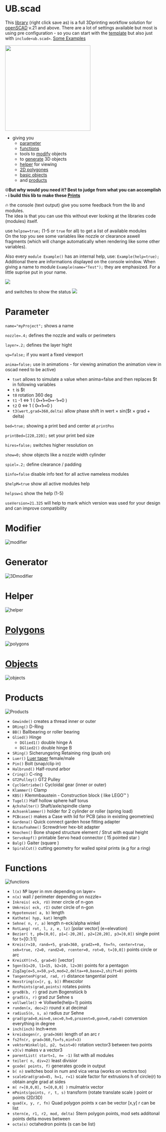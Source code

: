 # UB.scad
This [library](https://raw.githubusercontent.com/UBaer21/UB.scad/main/libraries/ub.scad) (right click save as) is a full 3Dprinting workflow solution for [openSCAD](https://www.openscad.org) v.21 and above.
There are a lot of settings available but most is using  pre configuration - so you can start with the [template](https://github.com/UBaer21/UB.scad/blob/main/examples/Template/TempUB.scad) but also just with `include<ub.scad>`. [Some Examples](https://github.com/UBaer21/UB.scad/blob/main/examples/UBexamples)

<img src="https://github.com/UBaer21/UB.scad/blob/main/Images/Examples.png" height="275">

- giving you
  * [parameter](#parameter)
  * [functions](#functions)
  *  tools to [modify](#modifier) objects
  *  to [generate](#generator) 3D objects
  *   [helper](#helper) for viewing
  *   [2D polygones](#polygones)
  *   [basic objects](#objects)
  *    and [products](#products)

🌐**But why would you need it? Best to judge from what you can accomplish - i build this lib to make these [Prints](https://www.prusaprinters.org/social/167780)**

🔥 the console (text output) give you some feedback from the lib and modules.<br> The idea is that you can use this without ever looking at the libraries code (modules) itself.

  use `helpsw=true;` (1-5 or `true` for all) to get a list of available modules <br>
  On the top you see some variables like nozzle or clearance aswell fragments (which will change automatically when rendering like some other variables).
  
  Also every `module Example()` has an internal help, use: `Example(help=true);`<br>Additional there are informations displayed on the console window. When giving a name to module `Example(name="Test");` they are emphasized. For a little suprise put in your name.
  
![](https://github.com/UBaer21/UB.scad/blob/main/Images/consoleTXT.png)
  
  and switches to show the status
  ![](https://github.com/UBaer21/UB.scad/blob/main/Images/consoleSchalter.png)
  
# Parameter
`name="myProject";` shows a name 

`nozzle=.4;`     defines the nozzle and walls or perimeters

`layer=.2;`      defines the layer hight

`vp=false;`      if you want a fixed viewport

`anima=false;`   use in animations - for viewing animation the animation view in oscad need to be active) 
* `tset` allows to simulate a value when anima=false and then replaces $t in following variables
* `t`    is $t 
* `t0`   rotation 360 deg
* `t1`   -1 ⇔ 1   ( 0↦1↦0↦-1↦0 )
* `t2`   0  ⇔ 1   ( 0↦1↦0 )
* `t3(wert,grad=360,delta)` allow phase shift in wert × sin($t × grad + delta)  

`bed=true;`      showing a print bed and center at `printPos`

`printBed=[220,220];`  set your print bed size

`hires=false;`   switches higher resolution on

`show=0;`        show objects like a nozzle width cylinder

`spiel=.2;`      define clearance / padding

`$info=false`    disable info text for all active nameless modules

`$helpM=true`    show all active modules help

`helpsw=1`       show the help (1-5)

`useVersion=21.325` will help to mark which version was used for your design and can improve compatibility


# Modifier

![modifier](https://github.com/UBaer21/UB.scad/blob/main/Images/modifier.png)

# Generator

![3Dmodifier](https://github.com/UBaer21/UB.scad/blob/main/Images/generator.png)

# Helper

![helper](https://github.com/UBaer21/UB.scad/blob/main/Images/helper.png)

# [Polygons](https://github.com/UBaer21/UB.scad/blob/main/examples/UBexamples/Polygons.scad)

![polygons](https://github.com/UBaer21/UB.scad/blob/main/Images/polygons.png)

# [Objects](https://github.com/UBaer21/UB.scad/blob/main/examples/UBexamples/Objects.scad)

![objects](https://github.com/UBaer21/UB.scad/blob/main/Images/objects.png)

# Products

![Products](https://github.com/UBaer21/UB.scad/blob/main/Images/products.png)

* `Gewinde()`       creates a thread inner or outer 
* `DRing()`         D-Ring 
* `BB()`            Ballbearing or roller bearing
* `Glied()`         Hinge
  * `DGlied1()`       double hinge A
  * `DGlied2()`       double hinge B
* `SRing()`         Sicherungsring Retaining ring (push on)
* `Luer()`          [Luer taper](https://en.wikipedia.org/wiki/Luer_taper) female/male
* `Pin()`           Bolt (snap/clip in)
* `Halbrund()`      Half-round arbor
* `Cring()`         C-ring
* `GT2Pulley()`     GT2 Pulley
* `CyclGetriebe()`  Cycloidal gear (inner or outer)
* `Klammer()`       Clamp
* `KBS()`           Klemmbaustein - Construction block ( like LEGO™ )
* `Tugel()`         Half hollow sphere half torus
* `Ąchshalter()`    Shaft/axle/spindle clamp
* `Achsenklammer()` holder for 2 cylinder or roller (spring load)
* `PCBcase()`       makes a Case with lid for PCB (also in existing geometries)
* `Gardena()`       Quick connect garden hose fitting adapter
* `Bitaufnahme()`   Screwdriver hex-bit adapter
* `Knochen()`       Bone shaped structure element / Strut with equal height
* `Servokopf()`     printable Servo head connector ( 15 pointed star )
* `Balg()`          Gaiter (square )
* `SpiralCut()`     cutting geometry for walled spiral prints (e.g for a ring)


# Functions

![functions](https://github.com/UBaer21/UB.scad/blob/main/Images/functions.png)
* `l(x)` № layer in mm depending on layer=
* `n(x)` wall / perimeter depending on nozzle=
* `Inkreis( eck, rU)` inner circle of n-gon
* `Umkreis( eck, rI)` outer circle of n-gon
* `Hypotenuse( a, b)` length 
* `Kathete( hyp, kat)` length
* `Sehne( n, r, a)` length n-eck/alpha winkel 
* `RotLang( rot, l, z, e, lz)` [polar vector] (e=elevation)
* `Bezier( t, p0=[0,0], p1=[-20,20], p2=[20,20], p3=[0,0])` single point  for t=[0:.1:1]
* `Kreis(r=10, rand=+5, grad=360, grad2=+0, fn=fn, center=true, sek=true, r2=0, rand2=0, rcenter=0, rot=0, t=[0,0])` points circle or arc
* `KreisXY(r=5, grad=0)` [vector]
* `5gon(b1=20, l1=15, b2=10, l2=30)` points for a pentagon
* `ZigZag(e=5,x=50,y=5,mod=2,delta=+0,base=2,shift=0)` points 
* `TangentenP(grad, rad, r)` distance tangential point
* `Hexstring(c=[r, g, b])` #hexcolor 
* `RotPoints(grad,points)` rotates points 
* `gradB(b, r)` grad zum Bogenstück b 
* `gradS(s, r)` grad zur Sehne s 
* `vollwelle()` ⇒ Vollwelle(help=1) points
* `runden(x, dec=2)` round x at decimal
* `radiusS(n, s, a)` radius zur Sehne 
* `grad(grad=0,min=0,sec=0,h=0,prozent=0,gon=0,rad=0)` conversion everything in degree  
* `inch(inch)` Inch⇒mm  
* `kreisbogen(r, grad=360)` length of an arc r
* `fs2fn(r, grad=360,fs=fs,minf=3)` 
* `vektorWinkel(p1, p2, twist=0)` rotation  vector3 between two points
* `v3(v)` makes v a vector3 
* `parentList( start=1, n= -1)` list with all modules 
* `teiler( n, div=2)` least divisior 
* `gcode( points, f)` generates gcode in output
* `b( n)` switches bool in num and vica versa (works on vectors too)
* `scaleGrad(grad=45, h=1, r=1)` scale factor for extrusions h of circle(r) to obtain angle grad at sides
* `m( r=[0,0,0], t=[0,0,0] )` mulmatrix vector
* `mPoints(points, r, t, s)` transform (rotate translate scale ) point or points (2D/3D)
* `quad(x, y, r, fn)` Quad polygon points x can be vector [x,y] r can be list
* `stern(e, r1, r2, mod, delta)` Stern polygon points, mod sets additonal points delta moves between
* `octa(s)` octahedron points (s can be list)

